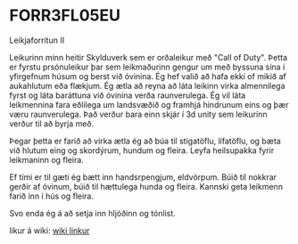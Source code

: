 # FORR3FL05EU
Leikjaforritun II 

Leikurinn minn heitir Skylduverk sem er orðaleikur með "Call of Duty".
Þetta er fyrstu prsónuleikur þar sem leikmaðurinn gengur um með byssuna sína í yfirgefnum húsum og berst við óvinina.
Ég hef valið að hafa ekki of mikið af aukahlutum eða flækjum.  Ég ætla að reyna að láta leikinn virka almennilega fyrst og
láta baráttuna við óvinina verða raunverulega.  Ég vil láta leikmennina fara eðlilega um landsvæðið og framhjá hindrunum eins 
og þær væru raunverulega.
Það verður bara einn skjár í 3d unity sem leikurinn verður til að byrja með.

Þegar þetta er farið að virka ætla ég að búa til stigatöflu, lífatöflu, og bæta við hlutum eing og skordýrum, hundum og fleira.
Leyfa heilsupakka fyrir leikmaninn og fleira.

Ef tími er til gæti ég bætt inn handsrpengjum, eldvörpum.  Búið til nokkrar gerðir af óvinum, búið til hættulega hunda og fleira. 
Kannski geta leikmenn farið inn í hús og fleira.

Svo enda ég á að setja inn hljóðinn og tónlist.

likur á wiki: [wiki linkur](https://github.com/Arijons/FORR3FL05EU/wiki)
